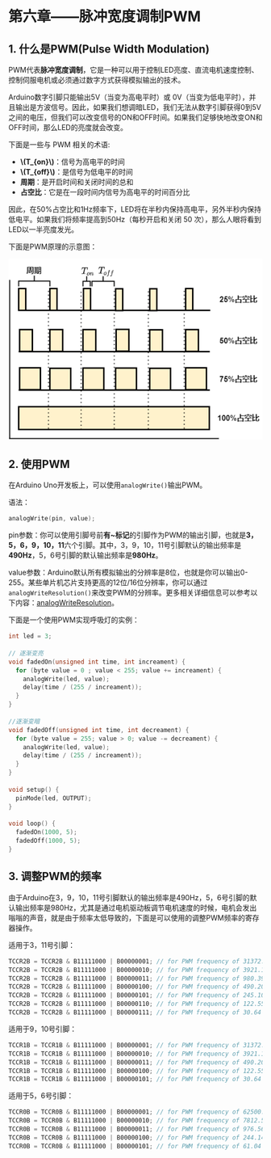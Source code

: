 # 第六章——脉冲宽度调制PWM

## 1. 什么是PWM(Pulse Width Modulation)

PWM代表**脉冲宽度调制**，它是一种可以用于控制LED亮度、直流电机速度控制、控制伺服电机或必须通过数字方式获得模拟输出的技术。

Arduino数字引脚只能输出5V（当变为高电平时）或 0V（当变为低电平时），并且输出是方波信号。因此，如果我们想调暗LED，我们无法从数字引脚获得0到5V之间的电压，但我们可以改变信号的ON和OFF时间。如果我们足够快地改变ON和OFF时间，那么LED的亮度就会改变。

下面是一些与 PWM 相关的术语:

- **\\(T_{on}\\)**：信号为高电平的时间
- **\\(T_{off}\\)**：是信号为低电平的时间
- **周期**：是开启时间和关闭时间的总和
- **占空比**：它是在一段时间内信号为高电平的时间百分比

因此，在50%占空比和1Hz频率下，LED将在半秒内保持高电平，另外半秒内保持低电平。如果我们将频率提高到50Hz（每秒开启和关闭 50 次），那么人眼将看到LED以一半亮度发光。

下面是PWM原理的示意图：

![PWM](../images/Arduino基础/1.6-1.png)

## 2. 使用PWM

在Arduino Uno开发板上，可以使用`analogWrite()`输出PWM。

语法：

```cpp
analogWrite(pin, value);
```

pin参数：你可以使用引脚号前**有~标记**的引脚作为PWM的输出引脚，也就是**3，5，6，9，10，11**六个引脚。其中，3，9，10，11号引脚默认的输出频率是**490Hz**，5，6号引脚的默认输出频率是**980Hz**。

value参数：Arduino默认所有模拟输出的分辨率是8位，也就是你可以输出0-255。某些单片机芯片支持更高的12位/16位分辨率，你可以通过`analogWriteResolution()`来改变PWM的分辨率。更多相关详细信息可以参考以下内容：[analogWriteResolution](https://www.arduino.cc/reference/en/language/functions/zero-due-mkr-family/analogwriteresolution/)。

下面是一个使用PWM实现呼吸灯的实例：

```cpp
int led = 3;

// 逐渐变亮
void fadedOn(unsigned int time, int increament) {
  for (byte value = 0 ; value < 255; value += increament) {
    analogWrite(led, value);
    delay(time / (255 / increament));
  }
}

//逐渐变暗
void fadedOff(unsigned int time, int decreament) {
  for (byte value = 255; value > 0; value -= decreament) {
    analogWrite(led, value);
    delay(time / (255 / increament));
  }
}

void setup() {
  pinMode(led, OUTPUT);
}

void loop() {
  fadedOn(1000, 5);
  fadedOff(1000, 5);
}
```

## 3. 调整PWM的频率

由于Arduino在3，9，10，11号引脚默认的输出频率是490Hz，5，6号引脚的默认输出频率是980Hz，尤其是通过电机驱动板调节电机速度的时候，电机会发出嗡嗡的声音，就是由于频率太低导致的，下面是可以使用的调整PWM频率的寄存器操作。

适用于3，11号引脚：

```cpp
TCCR2B = TCCR2B & B11111000 | B00000001; // for PWM frequency of 31372.55 Hz
TCCR2B = TCCR2B & B11111000 | B00000010; // for PWM frequency of 3921.16 Hz
TCCR2B = TCCR2B & B11111000 | B00000011; // for PWM frequency of 980.39 Hz
TCCR2B = TCCR2B & B11111000 | B00000100; // for PWM frequency of 490.20 Hz (The DEFAULT)
TCCR2B = TCCR2B & B11111000 | B00000101; // for PWM frequency of 245.10 Hz
TCCR2B = TCCR2B & B11111000 | B00000110; // for PWM frequency of 122.55 Hz
TCCR2B = TCCR2B & B11111000 | B00000111; // for PWM frequency of 30.64 Hz
```

适用于9，10号引脚：

```cpp
TCCR1B = TCCR1B & B11111000 | B00000001; // for PWM frequency of 31372.55 Hz
TCCR1B = TCCR1B & B11111000 | B00000010; // for PWM frequency of 3921.16 Hz
TCCR1B = TCCR1B & B11111000 | B00000011; // for PWM frequency of 490.20 Hz (The DEFAULT)
TCCR1B = TCCR1B & B11111000 | B00000100; // for PWM frequency of 122.55 Hz
TCCR1B = TCCR1B & B11111000 | B00000101; // for PWM frequency of 30.64 Hz
```

适用于5，6号引脚：

```cpp
TCCR0B = TCCR0B & B11111000 | B00000001; // for PWM frequency of 62500.00 Hz
TCCR0B = TCCR0B & B11111000 | B00000010; // for PWM frequency of 7812.50 Hz
TCCR0B = TCCR0B & B11111000 | B00000011; // for PWM frequency of 976.56 Hz (The DEFAULT)
TCCR0B = TCCR0B & B11111000 | B00000100; // for PWM frequency of 244.14 Hz
TCCR0B = TCCR0B & B11111000 | B00000101; // for PWM frequency of 61.04 Hz
```